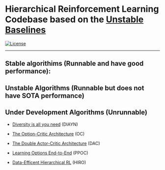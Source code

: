 # Hierarchical Reinforcement Learning Codebase based on the [Unstable Baselines](https://github.com/x35f/unstable_baselines)

[![License](https://img.shields.io/badge/license-MIT-blue.svg)](https://github.com/mimeku/hierarchical_rl/LICENSE)

---
## Stable algorithims (Runnable and have good performance):

## Unstable Algorithms (Runnable but does not have SOTA performance)

## Under Development Algorithms (Unrunnable)

* [Diversity is all you need](https://arxiv.org/abs/1802.06070) (DIAYN)

* [The Option-Critic Architecture](https://arxiv.org/abs/1609.05140) (OC)

* [The Double Actor-Critic Architecture](https://arxiv.org/abs/1609.05140) (DAC)

* [Learning Options End-to-End](https://arxiv.org/abs/1712.00004) (PPOC)

* [Data-Efficent Hierarchical RL](https://arxiv.org/abs/1805.08296) (HIRO)




